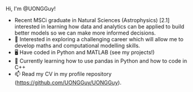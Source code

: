 Hi, I'm @UONGGuy!
- Recent MSCi graduate in Natural Sciences (Astrophysics) [2.1] interested in learning how data and analytics can be applied to build better models so we can make more informed decisions.
- 👀 Interested in exploring a challenging career which will allow me to develop maths and computational modelling skills.
- 🖥️ Have coded in Python and MATLAB (see my projects!)
- 🌱 Currently learning how to use pandas in Python and how to code in C++
- 📫 Read my CV in my profile repository (https://github.com/UONGGuy/UONGGuy).

<!---
- 👋 Hi, I’m @UONGGuy!
- 👀 I’m interested in upskilling.
- 🌱 I’m currently learning about C++.
- 💞️ I’m looking to collaborate on ...
- 📫 How to reach me ...
--->
<!---
UONGGuy/UONGGuy is a ✨ special ✨ repository because its `README.md` (this file) appears on your GitHub profile.
You can click the Preview link to take a look at your changes.
--->
